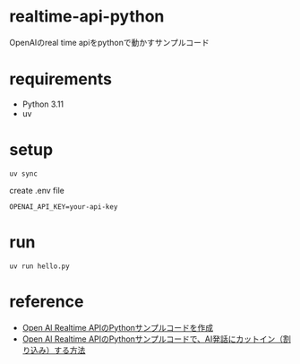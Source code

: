 # realtime-api-python

OpenAIのreal time apiをpythonで動かすサンプルコード

# requirements
* Python 3.11
* uv

# setup
```
uv sync
```

create .env file
```
OPENAI_API_KEY=your-api-key
```

# run
```
uv run hello.py
```

# reference
* [Open AI Realtime APIのPythonサンプルコードを作成](https://zenn.dev/asap/articles/4368fd306b592a)
* [Open AI Realtime APIのPythonサンプルコードで、AI発話にカットイン（割り込み）する方法](https://zenn.dev/asap/articles/563500af4649da)